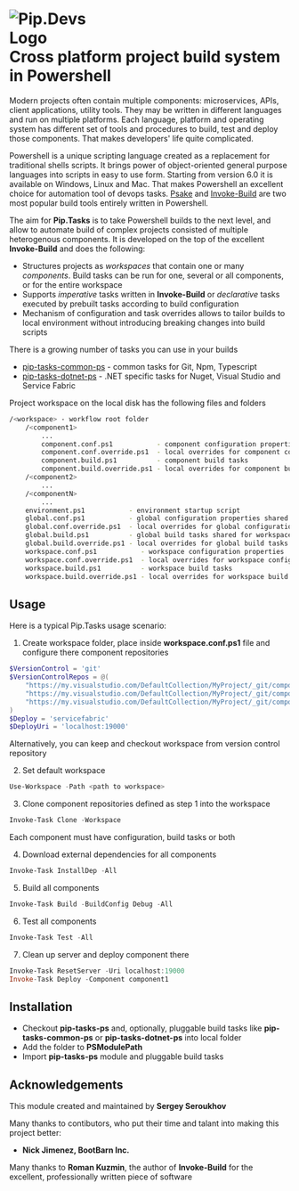 # <img src="https://github.com/pip-tasks/pip-tasks-ps/raw/master/artifacts/logo.png" alt="Pip.Devs Logo" style="max-width:30%"> <br/> Cross platform project build system in Powershell

Modern projects often contain multiple components: microservices, APIs, client applications, utility tools. 
They may be written in different languages and run on multiple platforms. Each language, platform and operating system
has different set of tools and procedures to build, test and deploy those components. That makes developers' life quite complicated.

Powershell is a unique scripting language created as a replacement for traditional shells scripts. It brings power of object-oriented
general purpose languages into scripts in easy to use form. Starting from version 6.0 it is available on Windows, Linux and Mac. 
That makes Powershell an excellent choice for automation tool of devops tasks. [Psake](https://github.com/psake/psake) 
and [Invoke-Build](https://github.com/nightroman/Invoke-Build) are two most popular build tools entirely written in Powershell.

The aim for **Pip.Tasks** is to take Powershell builds to the next level, and allow to automate build of complex projects 
consisted of multiple heterogenous components. It is developed on the top of the excellent **Invoke-Build** and does the following:
* Structures projects as *workspaces* that contain one or many *components*. Build tasks can be run for one, several or all components, or for the entire workspace
* Supports *imperative* tasks written in **Invoke-Build** or *declarative* tasks executed by prebuilt tasks according to build configuration
* Mechanism of configuration and task overrides allows to tailor builds to local environment without introducing breaking changes into build scripts

There is a growing number of tasks you can use in your builds
* [pip-tasks-common-ps](https://github.com/pip-tasks/pip-tasks-common-ps) - common tasks for Git, Npm, Typescript
* [pip-tasks-dotnet-ps](https://github.com/pip-tasks/pip-tasks-dotnet-ps) - .NET specific tasks for Nuget, Visual Studio and Service Fabric 

Project workspace on the local disk has the following files and folders
```bash
/<workspace> - workflow root folder    
    /<component1>
        ...
        component.conf.ps1           - component configuration properties
        component.conf.override.ps1  - local overrides for component configuration
        component.build.ps1          - component build tasks
        component.build.override.ps1 - local overrides for component build tasks
    /<component2>
        ...
    /<componentN>
        ...
    environment.ps1           - environment startup script
    global.conf.ps1           - global configuration properties shared for workspace and components
    global.conf.override.ps1  - local overrides for global configuration
    global.build.ps1          - global build tasks shared for workspace and components
    global.build.override.ps1 - local overrides for global build tasks
    workspace.conf.ps1           - workspace configuration properties
    workspace.conf.override.ps1  - local overrides for workspace configuration
    workspace.build.ps1          - workspace build tasks
    workspace.build.override.ps1 - local overrides for workspace build tasks    
```

## Usage

Here is a typical Pip.Tasks usage scenario:

1. Create workspace folder, place inside **workspace.conf.ps1** file and configure there component repositories
```powershell
$VersionControl = 'git'
$VersionControlRepos = @(
    "https://my.visualstudio.com/DefaultCollection/MyProject/_git/component1",
    "https://my.visualstudio.com/DefaultCollection/MyProject/_git/component2",
    "https://my.visualstudio.com/DefaultCollection/MyProject/_git/component3"
)
$Deploy = 'servicefabric'
$DeployUri = 'localhost:19000'
```
Alternatively, you can keep and checkout workspace from version control repository

2. Set default workspace
```powershell
Use-Workspace -Path <path to workspace>
```

3. Clone component repositories defined as step 1 into the workspace
```powershell
Invoke-Task Clone -Workspace
```
Each component must have configuration, build tasks or both

4. Download external dependencies for all components
```powershell
Invoke-Task InstallDep -All
```

5. Build all components
```powershell
Invoke-Task Build -BuildConfig Debug -All
```

6. Test all components
```powershell
Invoke-Task Test -All
```

7. Clean up server and deploy component there
```powershell
Invoke-Task ResetServer -Uri localhost:19000
Invoke-Task Deploy -Component component1
```

## Installation

* Checkout **pip-tasks-ps** and, optionally, pluggable build tasks like **pip-tasks-common-ps** or **pip-tasks-dotnet-ps** into local folder
* Add the folder to **PSModulePath**
* Import **pip-tasks-ps** module and pluggable build tasks

## Acknowledgements

This module created and maintained by **Sergey Seroukhov**

Many thanks to contibutors, who put their time and talant into making this project better:
* **Nick Jimenez, BootBarn Inc.**

Many thanks to **Roman Kuzmin**, the author of **Invoke-Build** for the excellent, professionally written piece of software